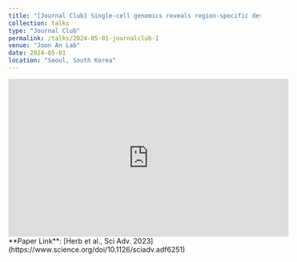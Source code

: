 ```yaml
---
title: "[Journal Club] Single-cell genomics reveals region-specific developmental trajectories underlying neuronal diversity in the human hypothalamus"
collection: talks
type: "Journal Club"
permalink: /talks/2024-05-01-journalclub-1
venue: "Joon An Lab"
date: 2024-05-01
location: "Seoul, South Korea"
---
```

<iframe width="560" height="315" src="https://www.youtube.com/embed/h6cPGjzS2J0" 
        title="YouTube video player" frameborder="0" 
        allow="accelerometer; autoplay; clipboard-write; encrypted-media; gyroscope; picture-in-picture" 
        allowfullscreen>
</iframe>
<br>
**Paper Link**: [Herb et al., Sci Adv. 2023](https://www.science.org/doi/10.1126/sciadv.adf6251)